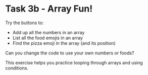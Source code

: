 # Task 3b - Array Fun!

Try the buttons to:
- Add up all the numbers in an array
- List all the food emojis in an array
- Find the pizza emoji in the array (and its position)

Can you change the code to use your own numbers or foods?

This exercise helps you practice looping through arrays and using conditions.
